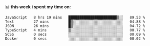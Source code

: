 📊 **this week i spent my time on:**
<!--START_SECTION:waka-->

```text
JavaScript   8 hrs 19 mins   ██████████████████████▒░░   89.53 %
Text         27 mins         █▒░░░░░░░░░░░░░░░░░░░░░░░   04.88 %
JSON         26 mins         █▒░░░░░░░░░░░░░░░░░░░░░░░   04.72 %
TypeScript   4 mins          ▒░░░░░░░░░░░░░░░░░░░░░░░░   00.77 %
SCSS         0 secs          ░░░░░░░░░░░░░░░░░░░░░░░░░   00.09 %
Docker       0 secs          ░░░░░░░░░░░░░░░░░░░░░░░░░   00.02 %
```

<!--END_SECTION:waka-->
